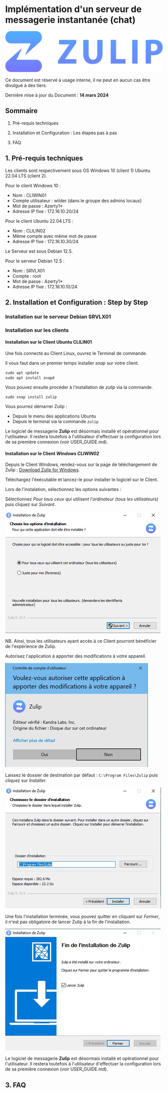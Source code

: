 # Implémentation d'un serveur de messagerie instantanée (chat)

![Zulip](attachments/Zulip.png)

Ce document est réservé à usage interne, il ne peut en aucun cas être divulgué à des tiers.

Dernière mise à jour du Document : **14 mars 2024**

## **Sommaire**

1. Pré-requis techniques

2. Installation et Configuration : Les étapes pas à pas

3. FAQ

## **1. Pré-requis techniques**

Les clients sont respectivement sous OS Windows 10 (client 1) Ubuntu 22.04 LTS (client 2).

Pour le client Windows 10 : 
- Nom : CLIWIN01
- Compte utilisateur : wilder (dans le groupe des admins locaux)
- Mot de passe : Azerty1*
- Adresse IP fixe : 172.16.10.20/24

Pour le client Ubuntu 22.04 LTS :
- Nom :  CLILIN02
- Même compte avec même mot de passe
- Adresse IP fixe : 172.16.10.30/24

Le Serveur est sous Debian 12.5.

Pour le serveur Debian 12.5 :
- Nom : SRVLX01
- Compte : root
- Mot de passe : Azerty1*
- Adresse IP fixe : 172.16.10.10/24

## **2. Installation et Configuration : Step by Step**

### **Installation sur le serveur Debian SRVLX01**

### **Installation sur les clients**

#### **Installation sur le Client Ubuntu CLILIN01**

Une fois connecté au Client Linux, ouvrez le Terminal de commande.

Il vous faut dans un premier temps installer _snap_ sur votre client.

```
sudo apt update
sudo apt install snapd
```

Vous pouvez ensuite procéder à l'installation de _zulip_ via la commande.

```
sudo snap install zulip
```

Vous pourrez démarrer Zulip :
* Depuis le menu des applications Ubuntu
* Depuis le terminal via la commande `zulip`

Le logiciel de messagerie **Zulip** est désormais installé et opérationnel pour l'utilisateur. Il restera toutefois à l'utilisateur d'effectuer la configuration lors de sa première connexion (voir USER_GUIDE.md).

#### **Installation sur le Client _Windows CLIWIN02_**

Depuis le Client Windows, rendez-vous sur la page de téléchargement de Zulip : [Download Zulip for Windows](https://zulip.com/apps/).

Téléchargez l'éxécutable et lancez-le pour installer le logiciel sur le Client.

Lors de l'instalation, sélectionnez les options suivantes :

Sélectionnez _Pour tous ceux qui utilisent l'ordinateur (tous les utilisateurs)_ puis cliquez sur _Suivant_.

![Zulip_Install_Win_01](attachments/Zulip_Install_Win_01.jpg)

NB. Ainsi, tous les utilisateurs ayant accés à ce Client pourront bénéficier de l'expérience de Zulip.

Autorisez l'application à apporter des modifications à votre appareil.

![Zulip_Install_Win_02](attachments/Zulip_Install_Win_02.jpg)

Laissez le dossier de destination par défaut : `C:\Program Files\Zulip` puis cliquez sur _Installer_.

![Zulip_Install_Win_03](attachments/Zulip_Install_Win_03.jpg)

Une fois l'installation terminée, vous pouvez quitter en cliquant sur _Fermer_, il n'est pas obligatoire de lancer Zulip à la fin de l'installation.

![Zulip_Install_Win_03](attachments/Zulip_Install_Win_04.jpg)

Le logiciel de messagerie **Zulip** est désormais installé et opérationnel pour l'utilisateur. Il restera toutefois à l'utilisateur d'effectuer la configuration lors de sa première connexion (voir USER_GUIDE.md).

## **3. FAQ**


